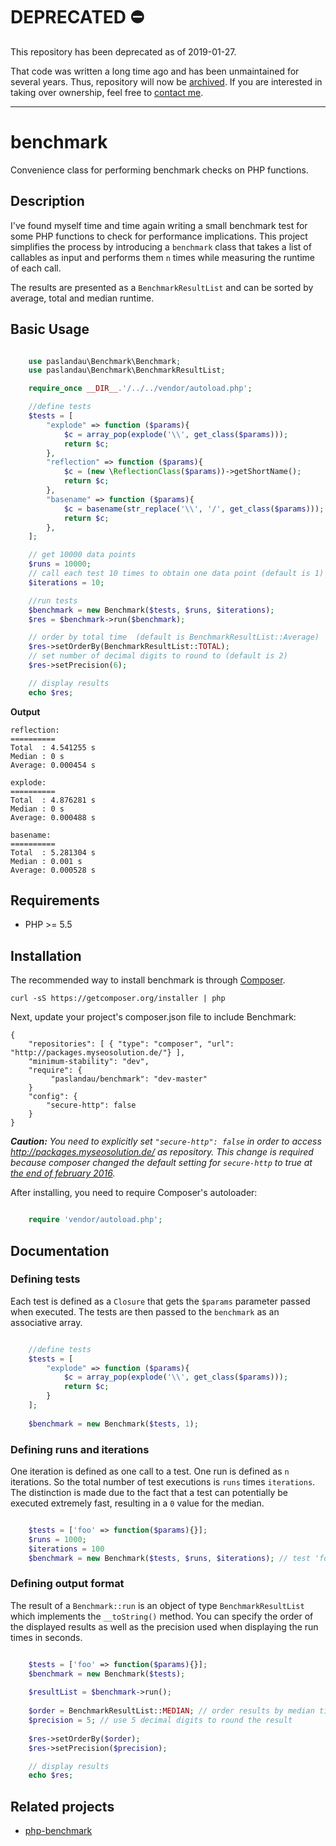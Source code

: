 # DEPRECATED ⛔ 
This repository has been deprecated as of 2019-01-27. 

That code was written a long time ago and has been unmaintained for several years. 
Thus, repository will now be [archived](https://github.blog/2017-11-08-archiving-repositories/).
If you are interested in taking over ownership, feel free to [contact me](https://www.pascallandau.com/about/).

---

# benchmark

Convenience class for performing benchmark checks on PHP functions.

## Description

I've found myself time and time again writing a small benchmark test for some PHP functions to check for performance implications.
This project simplifies the process by introducing a `benchmark` class that takes a list of callables as input and performs them `n` times 
while measuring the runtime of each call.

The results are presented as a `BenchmarkResultList` and can be sorted by average, total and median runtime.

## Basic Usage
```php

    use paslandau\Benchmark\Benchmark;
    use paslandau\Benchmark\BenchmarkResultList;

    require_once __DIR__.'/../../vendor/autoload.php';

    //define tests
    $tests = [
        "explode" => function ($params){
            $c = array_pop(explode('\\', get_class($params)));
            return $c;
        },
        "reflection" => function ($params){
            $c = (new \ReflectionClass($params))->getShortName();
            return $c;
        },
        "basename" => function ($params){
            $c = basename(str_replace('\\', '/', get_class($params)));
            return $c;
        },
    ];

    // get 10000 data points
    $runs = 10000;
    // call each test 10 times to obtain one data point (default is 1)
    $iterations = 10;

    //run tests
    $benchmark = new Benchmark($tests, $runs, $iterations);
    $res = $benchmark->run($benchmark);

    // order by total time  (default is BenchmarkResultList::Average)
    $res->setOrderBy(BenchmarkResultList::TOTAL);
    // set number of decimal digits to round to (default is 2)
    $res->setPrecision(6);

    // display results
    echo $res;
```
    
**Output**

    reflection:
    ==========
    Total  : 4.541255 s
    Median : 0 s
    Average: 0.000454 s
    
    explode:
    ==========
    Total  : 4.876281 s
    Median : 0 s
    Average: 0.000488 s
    
    basename:
    ==========
    Total  : 5.281304 s
    Median : 0.001 s
    Average: 0.000528 s

## Requirements

- PHP >= 5.5

## Installation

The recommended way to install benchmark is through [Composer](http://getcomposer.org/).

    curl -sS https://getcomposer.org/installer | php

Next, update your project's composer.json file to include Benchmark:

    {
        "repositories": [ { "type": "composer", "url": "http://packages.myseosolution.de/"} ],
        "minimum-stability": "dev",
        "require": {
             "paslandau/benchmark": "dev-master"
        }
        "config": {
            "secure-http": false
        }
    }

_**Caution:** You need to explicitly set `"secure-http": false` in order to access http://packages.myseosolution.de/ as repository. 
This change is required because composer changed the default setting for `secure-http` to true at [the end of february 2016](https://github.com/composer/composer/commit/cb59cf0c85e5b4a4a4d5c6e00f827ac830b54c70#diff-c26d84d5bc3eed1fec6a015a8fc0e0a7L55)._


After installing, you need to require Composer's autoloader:
```php

    require 'vendor/autoload.php';
 ```  
 
## Documentation

### Defining tests
Each test is defined as a `Closure` that gets the `$params` parameter passed when executed. The tests are then passed to the `benchmark` as an associative array.
```php

    //define tests
    $tests = [
        "explode" => function ($params){
            $c = array_pop(explode('\\', get_class($params)));
            return $c;
        }
    ];
    
    $benchmark = new Benchmark($tests, 1);
 ```   
 
### Defining runs and iterations
One iteration is defined as one call to a test. One run is defined as `n` iterations. So the total number of test executions is `runs` times `iterations`.
The distinction is made due to the fact that a test can potentially be executed extremely fast, resulting in a `0` value for the median.

```php

    $tests = ['foo' => function($params){}];
    $runs = 1000;
    $iterations = 100
    $benchmark = new Benchmark($tests, $runs, $iterations); // test 'foo' will be executed 100000 times
```

### Defining output format
The result of a `Benchmark::run` is an object of type `BenchmarkResultList` which implements the `__toString()` method. You can specify the order 
of the displayed results as well as the precision used when displaying the run times in seconds.

```php

    $tests = ['foo' => function($params){}];
    $benchmark = new Benchmark($tests);
    
    $resultList = $benchmark->run();
    
    $order = BenchmarkResultList::MEDIAN; // order results by median time. Other values are BenchmarkResultList::AVERAGE and BenchmarkResultList::TOTAL
    $precision = 5; // use 5 decimal digits to round the result
    
    $res->setOrderBy($order);
    $res->setPrecision($precision);

    // display results
    echo $res;
 ```   
## Related projects

- [php-benchmark](https://github.com/lavoiesl/php-benchmark)